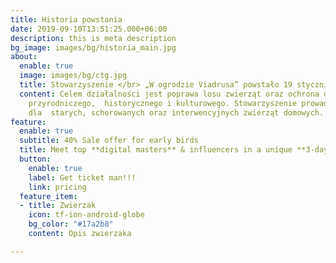 ```yaml
---
title: Historia powstania
date: 2019-09-10T13:51:25.000+06:00
description: this is meta description
bg_image: images/bg/historia_main.jpg
about:
  enable: true
  image: images/bg/ctg.jpg
  title: Stowarzyszenie </br> „W ogrodzie Viadrusa” powstało 19 stycznia 2018 r., jako wspólna inicjatywa małżeństwa Celiny i Michała.
  content: Celem działalności jest poprawa losu zwierząt oraz ochrona dziedzictwa
    przyrodniczego,  historycznego i kulturowego. Stowarzyszenie prowadzi hospicjum
    dla  starych, schorowanych oraz interwencyjnych zwierząt domowych.
feature:
  enable: true
  subtitle: 40% Sale offer for early birds
  title: Meet top **digital masters** & influencers in a unique **3-days** experience.
  button:
    enable: true
    label: Get ticket man!!!
    link: pricing
  feature_item:
  - title: Zwierzak
    icon: tf-ion-android-globe
    bg_color: "#17a2b8"
    content: Opis zwierzaka

---
```

